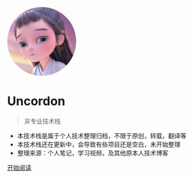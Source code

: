 <img width="160px" style="border-radius:50%" bor src="_media/logo.jpg">   

# Uncordon

> 非专业技术栈

- 本技术栈是属于个人技术整理归档，不限于原创，转载，翻译等
- 本技术栈还在更新中，会导致有些项目还是空白，未开始整理
- 整理来源：个人笔记，学习视频，及其他原本人技术博客

[开始阅读](/zh-cn/)